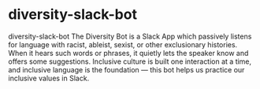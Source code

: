 # diversity-slack-bot

diversity-slack-bot
The Diversity Bot is a Slack App which passively listens for language with racist, ableist, sexist, or other exclusionary histories. When it hears such words or phrases, it quietly lets the speaker know and offers some suggestions. Inclusive culture is built one interaction at a time, and inclusive language is the foundation — this bot helps us practice our inclusive values in Slack.
